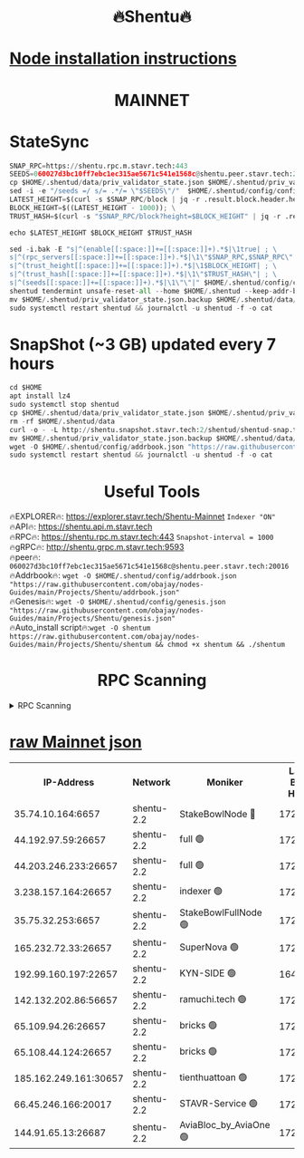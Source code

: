 <h1 align="center"> 🔥Shentu🔥</h1>

[Node installation instructions](https://github.com/obajay/nodes-Guides/tree/main/Projects/Shentu)
=
<h1 align="center"> MAINNET</h1>

# StateSync
```python
SNAP_RPC=https://shentu.rpc.m.stavr.tech:443
SEEDS=060027d3bc10ff7ebc1ec315ae5671c541e1568c@shentu.peer.stavr.tech:20016
cp $HOME/.shentud/data/priv_validator_state.json $HOME/.shentud/priv_validator_state.json.backup
sed -i -e "/seeds =/ s/= .*/= \"$SEEDS\"/"  $HOME/.shentud/config/config.toml
LATEST_HEIGHT=$(curl -s $SNAP_RPC/block | jq -r .result.block.header.height); \
BLOCK_HEIGHT=$((LATEST_HEIGHT - 1000)); \
TRUST_HASH=$(curl -s "$SNAP_RPC/block?height=$BLOCK_HEIGHT" | jq -r .result.block_id.hash)

echo $LATEST_HEIGHT $BLOCK_HEIGHT $TRUST_HASH

sed -i.bak -E "s|^(enable[[:space:]]+=[[:space:]]+).*$|\1true| ; \
s|^(rpc_servers[[:space:]]+=[[:space:]]+).*$|\1\"$SNAP_RPC,$SNAP_RPC\"| ; \
s|^(trust_height[[:space:]]+=[[:space:]]+).*$|\1$BLOCK_HEIGHT| ; \
s|^(trust_hash[[:space:]]+=[[:space:]]+).*$|\1\"$TRUST_HASH\"| ; \
s|^(seeds[[:space:]]+=[[:space:]]+).*$|\1\"\"|" $HOME/.shentud/config/config.toml
shentud tendermint unsafe-reset-all --home $HOME/.shentud --keep-addr-book
mv $HOME/.shentud/priv_validator_state.json.backup $HOME/.shentud/data/priv_validator_state.json
sudo systemctl restart shentud && journalctl -u shentud -f -o cat
```
# SnapShot (~3 GB) updated every 7 hours
```python
cd $HOME
apt install lz4
sudo systemctl stop shentud
cp $HOME/.shentud/data/priv_validator_state.json $HOME/.shentud/priv_validator_state.json.backup
rm -rf $HOME/.shentud/data
curl -o - -L http://shentu.snapshot.stavr.tech:2/shentud/shentud-snap.tar.lz4 | lz4 -c -d - | tar -x -C $HOME/.shentud --strip-components 2
mv $HOME/.shentud/priv_validator_state.json.backup $HOME/.shentud/data/priv_validator_state.json
wget -O $HOME/.shentud/config/addrbook.json "https://raw.githubusercontent.com/obajay/nodes-Guides/main/Projects/Shentu/addrbook.json"
sudo systemctl restart shentud && journalctl -u shentud -f -o cat
```

 <h1 align="center"> Useful Tools</h1>

🔥EXPLORER🔥:     https://explorer.stavr.tech/Shentu-Mainnet        `Indexer "ON"` \
🔥API🔥:          https://shentu.api.m.stavr.tech \
🔥RPC🔥:          https://shentu.rpc.m.stavr.tech:443              `Snapshot-interval = 1000` \
🔥gRPC🔥:         http://shentu.grpc.m.stavr.tech:9593 \
🔥peer🔥:         `060027d3bc10ff7ebc1ec315ae5671c541e1568c@shentu.peer.stavr.tech:20016` \
🔥Addrbook🔥:  `wget -O $HOME/.shentud/config/addrbook.json "https://raw.githubusercontent.com/obajay/nodes-Guides/main/Projects/Shentu/addrbook.json"` \
🔥Genesis🔥:  `wget -O $HOME/.shentud/config/genesis.json "https://raw.githubusercontent.com/obajay/nodes-Guides/main/Projects/Shentu/genesis.json"` \
🔥Auto_install script🔥:`wget -O shentum https://raw.githubusercontent.com/obajay/nodes-Guides/main/Projects/Shentu/shentum && chmod +x shentum && ./shentum`

<h1 align="center"> RPC Scanning</h1>

<details>
<summary>RPC Scanning</summary>

<h2 align="center"> We scan nodes in real time every 4 hours. And we provide the final result of RPC endpoints.
We cannot influence the operation of these nodes in any way. </h2>


```python
If Voting Power is higher than 0 --> then the Node is a validator of the network and may be subject to attack and be a potential threat to the chain.
```
```python
We marked such validators with a red symbol
```

</details>

[raw Mainnet json](https://rpc-check.shentum.stavr.tech/shentum/rpc-shentum-result.json)
=


<table><tr><th>IP-Address</th><th>Network</th><th>Moniker</th><th>Latest Block Height</th><th>Earliest Block Height</th><th>Catching Up</th><th>Tx Index</th><th>Voting Power</th><th>Scan Time</th></tr><tr><td>35.74.10.164:6657</td><td>shentu-2.2</td><td>StakeBowlNode 🔴</td><td>17263608</td><td>8308501</td><td>False</td><td>on</td><td>50178</td><td>2024-02-18T02:16:40.578142288UTC</td></tr><tr><td>44.192.97.59:26657</td><td>shentu-2.2</td><td>full 🟢</td><td>17263607</td><td>9786901</td><td>False</td><td>on</td><td>0</td><td>2024-02-18T02:16:37.127443747UTC</td></tr><tr><td>44.203.246.233:26657</td><td>shentu-2.2</td><td>full 🟢</td><td>17263609</td><td>9786901</td><td>False</td><td>on</td><td>0</td><td>2024-02-18T02:16:49.454924262UTC</td></tr><tr><td>3.238.157.164:26657</td><td>shentu-2.2</td><td>indexer 🟢</td><td>17263613</td><td>9786901</td><td>False</td><td>on</td><td>0</td><td>2024-02-18T02:17:11.118818826UTC</td></tr><tr><td>35.75.32.253:6657</td><td>shentu-2.2</td><td>StakeBowlFullNode 🟢</td><td>17263617</td><td>10470762</td><td>False</td><td>on</td><td>0</td><td>2024-02-18T02:17:35.547288623UTC</td></tr><tr><td>165.232.72.33:26657</td><td>shentu-2.2</td><td>SuperNova 🟢</td><td>17263617</td><td>15936001</td><td>False</td><td>on</td><td>0</td><td>2024-02-18T02:17:34.179435123UTC</td></tr><tr><td>192.99.160.197:22657</td><td>shentu-2.2</td><td>KYN-SIDE 🟢</td><td>16478181</td><td>16083091</td><td>False</td><td>on</td><td>0</td><td>2024-02-18T02:18:14.779700529UTC</td></tr><tr><td>142.132.202.86:56657</td><td>shentu-2.2</td><td>ramuchi.tech 🟢</td><td>17263622</td><td>16196001</td><td>False</td><td>on</td><td>0</td><td>2024-02-18T02:18:04.978765202UTC</td></tr><tr><td>65.109.94.26:26657</td><td>shentu-2.2</td><td>bricks 🟢</td><td>17263623</td><td>16401001</td><td>False</td><td>on</td><td>0</td><td>2024-02-18T02:18:12.080644971UTC</td></tr><tr><td>65.108.44.124:26657</td><td>shentu-2.2</td><td>bricks 🟢</td><td>17263624</td><td>16401001</td><td>False</td><td>on</td><td>0</td><td>2024-02-18T02:18:15.097782318UTC</td></tr><tr><td>185.162.249.161:30657</td><td>shentu-2.2</td><td>tienthuattoan 🟢</td><td>17245610</td><td>17008396</td><td>False</td><td>on</td><td>0</td><td>2024-02-18T02:17:17.499660955UTC</td></tr><tr><td>66.45.246.166:20017</td><td>shentu-2.2</td><td>STAVR-Service 🟢</td><td>17263623</td><td>17257501</td><td>False</td><td>on</td><td>0</td><td>2024-02-18T02:18:11.754909473UTC</td></tr><tr><td>144.91.65.13:26687</td><td>shentu-2.2</td><td>AviaBloc_by_AviaOne 🟢</td><td>17263618</td><td>17260192</td><td>False</td><td>off</td><td>0</td><td>2024-02-18T02:17:42.030051856UTC</td></tr></table>
